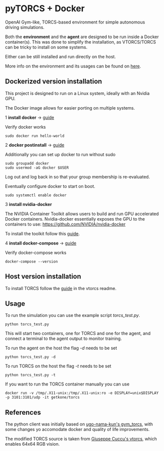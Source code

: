 # pyTORCS + Docker
OpenAI Gym-like, TORCS-based environment for simple autonomous driving simulations.

Both the **environment** and the **agent** are designed to be run inside a Docker container(s). This was done to simplify the installation, as VTORCS/TORCS can be tricky to install on some systems.

Either can be still installed and run directly on the host. 

More info on the environment and its usages can be found on [here](https://github.com/gerkone/torcs_test/tree/master/driver).

## Dockerized version installation
This project is designed to run on a Linux system, ideally with an Nvidia GPU.

The Docker image allows for easier porting on multiple systems.

1 **install docker** -> [guide](https://docs.docker.com/engine/install/)

Verify docker works
```
sudo docker run hello-world
```

2 **docker postinstall** -> [guide](https://docs.docker.com/engine/install/linux-postinstall/)

Additionally you can set up docker to run without sudo
```
sudo groupadd docker
sudo usermod -aG docker $USER
```
Log out and log back in so that your group membership is re-evaluated.

Eventually configure docker to start on boot.
```
sudo systemctl enable docker
```

3 **install nvidia-docker**

The NVIDIA Container Toolkit allows users to build and run GPU accelerated Docker containers.
Nvidia-docker essentially exposes the GPU to the containers to use: https://github.com/NVIDIA/nvidia-docker

To install the toolkit follow this [guide](https://docs.nvidia.com/datacenter/cloud-native/container-toolkit/install-guide.html#docker).

4 **install docker-compose** -> [guide](https://docs.docker.com/compose/install/#install-compose)

Verify docker-compose works
```
docker-compose --version
```

## Host version installation
To install TORCS follow the [guide](https://github.com/gerkone/pyTORCS-docker/blob/master/vtorcs/README.md) in  the vtorcs readme.

## Usage
To run the simulation you can use the example script _torcs_test.py_.
```
python torcs_test.py
```
This will start two containers, one for TORCS and one for the agent, and connect a terminal to the agent output to monitor training.

To run the agent on the host the flag _-d_ needs to be set

```
python torcs_test.py -d
```

To run TORCS on the host the flag _-t_ needs to be set

```
python torcs_test.py -t
```

If you want to run the TORCS container manually you can use
```
docker run -v /tmp/.X11-unix:/tmp/.X11-unix:ro -e DISPLAY=unix$DISPLAY -p 3101:3101/udp -it getkone/torcs
```

## References
The python client was initially based on [ugo-nama-kun's gym_torcs](https://github.com/ugo-nama-kun/gym_torcs), with some changes yo accomodate docker and quality of life improvements.

The modified TORCS source is taken from [Giuseppe Cuccu's vtorcs](https://github.com/giuse/vtorcs), which enables 64x64 RGB vision.

